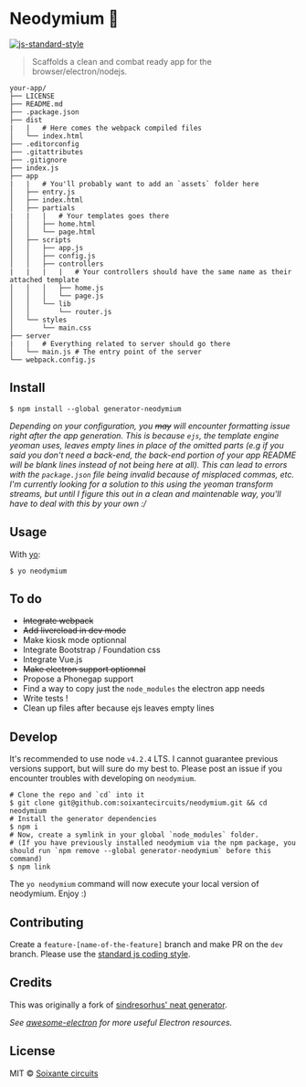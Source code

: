 # Neodymium :metal:

[![js-standard-style](https://cdn.rawgit.com/feross/standard/master/badge.svg)](https://github.com/feross/standard)

> Scaffolds a clean and combat ready app for the browser/electron/nodejs.

```
your-app/
├── LICENSE
├── README.md
├── .package.json
├── dist
|   |   # Here comes the webpack compiled files
│   └── index.html
├── .editorconfig
├── .gitattributes
├── .gitignore
├── index.js
├── app
|   |   # You'll probably want to add an `assets` folder here
│   ├── entry.js
│   ├── index.html
│   ├── partials
|   |   |   # Your templates goes there
│   │   ├── home.html
│   │   └── page.html
│   ├── scripts
│   │   ├── app.js
│   │   ├── config.js
│   │   ├── controllers
|   |   |   |   # Your controllers should have the same name as their attached template
│   │   │   ├── home.js
│   │   │   └── page.js
│   │   └── lib
│   │       └── router.js
│   └── styles
│       └── main.css
├── server
|   |   # Everything related to server should go there
│   └── main.js # The entry point of the server
└── webpack.config.js
```

## Install

```
$ npm install --global generator-neodymium
```

*Depending on your configuration, you ~~may~~ will encounter formatting issue right after the app generation. This is because `ejs`, the template engine yeoman uses, leaves empty lines in place of the omitted parts (e.g if you said you don't need a back-end, the back-end portion of your app README will be blank lines instead of not being here at all). This can lead to errors with the `package.json` file being invalid because of misplaced commas, etc. I'm currently looking for a solution to this using the yeoman transform streams, but until I figure this out in a clean and maintenable way, you'll have to deal with this by your own :/*

## Usage

With [yo](https://github.com/yeoman/yo):

```
$ yo neodymium
```

## To do

* ~~Integrate webpack~~
* ~~Add livereload in dev mode~~
* Make kiosk mode optionnal
* Integrate Bootstrap / Foundation css
* Integrate Vue.js
* ~~Make electron support optionnal~~
* Propose a Phonegap support
* Find a way to copy just the `node_modules` the electron app needs
* Write tests !
* Clean up files after because ejs leaves empty lines

## Develop

It's recommended to use node `v4.2.4` LTS. I cannot guarantee previous versions support, but will sure do my best to. Please post an issue if you encounter troubles with developing on `neodymium`.

```
# Clone the repo and `cd` into it
$ git clone git@github.com:soixantecircuits/neodymium.git && cd neodymium
# Install the generator dependencies
$ npm i
# Now, create a symlink in your global `node_modules` folder.
# (If you have previously installed neodymium via the npm package, you should run `npm remove --global generator-neodymium` before this command)
$ npm link
```

The `yo neodymium` command will now execute your local version of neodymium. Enjoy :)

## Contributing

Create a `feature-[name-of-the-feature]` branch and make PR on the `dev` branch. Please use the [standard js coding style](https://github.com/feross/standard).

## Credits

This was originally a fork of [sindresorhus' neat generator](https://github.com/sindresorhus/generator-electron).

*See [awesome-electron](https://github.com/sindresorhus/awesome-electron) for more useful Electron resources.*

## License

MIT © [Soixante circuits](http://soixantecircuits.fr)

